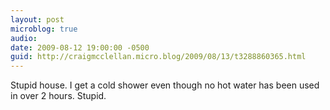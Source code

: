 ```yaml
---
layout: post
microblog: true
audio: 
date: 2009-08-12 19:00:00 -0500
guid: http://craigmcclellan.micro.blog/2009/08/13/t3288860365.html
---
```

Stupid house.  I get a cold shower even though no hot water has been used in over 2 hours.  Stupid.
